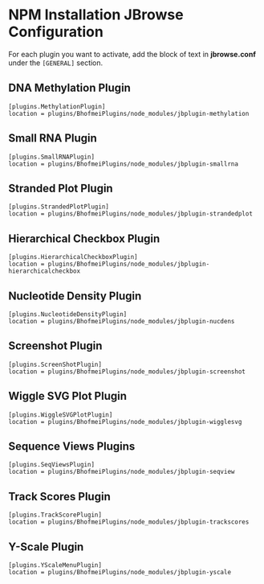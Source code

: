 # NPM Installation JBrowse Configuration

For each plugin you want to activate, add the block of text in **jbrowse.conf** under the `[GENERAL]` section.

## DNA Methylation Plugin
```
[plugins.MethylationPlugin]
location = plugins/BhofmeiPlugins/node_modules/jbplugin-methylation
```

## Small RNA Plugin
```
[plugins.SmallRNAPlugin]
location = plugins/BhofmeiPlugins/node_modules/jbplugin-smallrna
```

## Stranded Plot Plugin
```
[plugins.StrandedPlotPlugin]
location = plugins/BhofmeiPlugins/node_modules/jbplugin-strandedplot
```

## Hierarchical Checkbox Plugin
```
[plugins.HierarchicalCheckboxPlugin]
location = plugins/BhofmeiPlugins/node_modules/jbplugin-hierarchicalcheckbox
```

## Nucleotide Density Plugin
```
[plugins.NucleotideDensityPlugin]
location = plugins/BhofmeiPlugins/node_modules/jbplugin-nucdens
```

## Screenshot Plugin
```
[plugins.ScreenShotPlugin]
location = plugins/BhofmeiPlugins/node_modules/jbplugin-screenshot
```

## Wiggle SVG Plot Plugin
```
[plugins.WiggleSVGPlotPlugin]
location = plugins/BhofmeiPlugins/node_modules/jbplugin-wigglesvg
```

## Sequence Views Plugins
```
[plugins.SeqViewsPlugin]
location = plugins/BhofmeiPlugins/node_modules/jbplugin-seqview
```

## Track Scores Plugin
```
[plugins.TrackScorePlugin]
location = plugins/BhofmeiPlugins/node_modules/jbplugin-trackscores
```

## Y-Scale Plugin
```
[plugins.YScaleMenuPlugin]
location = plugins/BhofmeiPlugins/node_modules/jbplugin-yscale
```